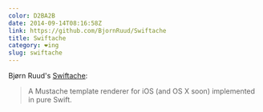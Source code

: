 ```yaml
---
color: D2BA2B
date: 2014-09-14T08:16:58Z
link: https://github.com/BjornRuud/Swiftache
title: Swiftache
category: ❤ing
slug: swiftache
---
```


Bjørn Ruud's [Swiftache](https://github.com/BjornRuud/Swiftache):

> A Mustache template renderer for iOS (and OS X soon) implemented in pure
> Swift.

